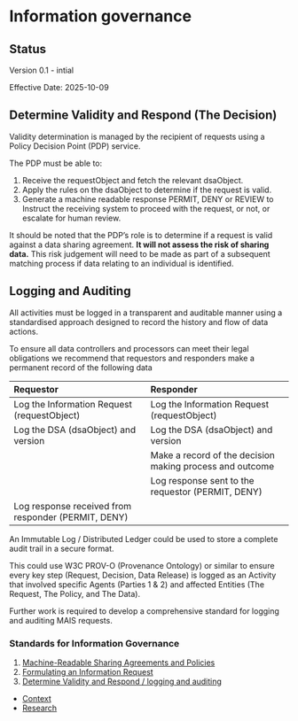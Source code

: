 # Information governance

## Status

Version 0.1 - intial

Effective Date: 2025-10-09

## Determine Validity and Respond (The Decision)

Validity determination is managed by the recipient of requests using a  Policy Decision Point (PDP) service.

The PDP must be able to:

1. Receive the requestObject and fetch the relevant dsaObject.
2. Apply the rules on the dsaObject to determine if the request is valid.   
3. Generate a machine readable response PERMIT, DENY or REVIEW to Instruct the receiving system to proceed with the request, or not, or escalate for human review.

It should be noted that the PDP’s role is to determine if a request is valid against a data sharing agreement. **It will not assess the risk of sharing data.** This risk judgement will need to be made as part of a subsequent matching process if data relating to an individual is identified.

## Logging and Auditing

All activities must be logged in a transparent and auditable manner using a standardised approach designed to record the history and flow of data actions.

To ensure all data controllers and processors can meet their legal obligations we recommend that requestors and responders make a permanent record of the following data

| Requestor | Responder |
| :---- | :---- |
| Log the Information Request (requestObject)  | Log the Information Request (requestObject) |
| Log the DSA (dsaObject) and version | Log the DSA (dsaObject) and version |
|  | Make a record of the decision making process and outcome |
|  | Log response sent to the requestor (PERMIT, DENY) |
| Log response received from responder (PERMIT, DENY) |  |

An Immutable Log / Distributed Ledger could be used to store a complete audit trail in a secure format.

This could use W3C PROV-O (Provenance Ontology) or similar to ensure every key step (Request, Decision, Data Release) is logged as an Activity that involved specific Agents (Parties 1 & 2\) and affected Entities (The Request, The Policy, and The Data).

Further work is required to develop a comprehensive standard for logging and auditing MAIS requests.

### Standards for Information Governance

1. [Machine-Readable Sharing Agreements and Policies](dsa.md)
2. [Formulating an Information Request](request.md)
3. [Determine Validity and Respond / logging and auditing](decide&log.md)
* [Context](context.md)
* [Research](README.md)
